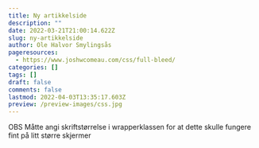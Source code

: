 ```yaml
---
title: Ny artikkelside
description: ""
date: 2022-03-21T21:00:14.622Z
slug: ny-artikkelside
author: Ole Halvor Smylingsås
pageresources:
  - https://www.joshwcomeau.com/css/full-bleed/
categories: []
tags: []
draft: false
comments: false
lastmod: 2022-04-03T13:35:17.603Z
preview: /preview-images/css.jpg
---
```


OBS Måtte angi skriftstørrelse i wrapperklassen for at dette skulle fungere fint på litt større skjermer

